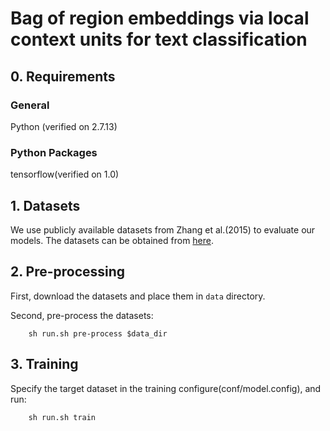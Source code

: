 # Bag of region embeddings via local context units for text classification

## 0. Requirements 

### General
Python (verified on 2.7.13)

### Python Packages
tensorflow(verified on 1.0)
	

## 1. Datasets
We use publicly available datasets from Zhang et al.(2015) to evaluate our models.
The datasets can be obtained from [here](https://github.com/zhangxiangxiao/Crepe).

## 2. Pre-processing
First, download the datasets and place them in `data` directory.
    
Second, pre-process the datasets:

```
	sh run.sh pre-process $data_dir
```

## 3. Training
Specify the target dataset in the training configure(conf/model.config), and run:

```
	sh run.sh train
```


